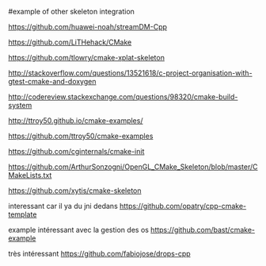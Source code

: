 #example of other skeleton integration


https://github.com/huawei-noah/streamDM-Cpp

https://github.com/LiTHehack/CMake

https://github.com/tlowry/cmake-xplat-skeleton

http://stackoverflow.com/questions/13521618/c-project-organisation-with-gtest-cmake-and-doxygen

http://codereview.stackexchange.com/questions/98320/cmake-build-system

http://ttroy50.github.io/cmake-examples/

https://github.com/ttroy50/cmake-examples

https://github.com/cginternals/cmake-init

https://github.com/ArthurSonzogni/OpenGL_CMake_Skeleton/blob/master/CMakeLists.txt

https://github.com/xytis/cmake-skeleton

interessant car il ya du jni dedans
https://github.com/opatry/cpp-cmake-template

example intéressant avec la gestion des os
https://github.com/bast/cmake-example

très intéressant
https://github.com/fabiojose/drops-cpp
